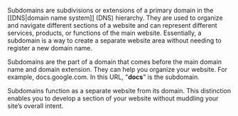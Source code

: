 Subdomains are subdivisions or extensions of a primary domain in the [[DNS|domain name system]] (DNS) hierarchy. They are used to organize and navigate different sections of a website and can represent different services, products, or functions of the main website. Essentially, a subdomain is a way to create a separate website area without needing to register a new domain name.

Subdomains are the part of a domain that comes before the main domain name and domain extension. They can help you organize your website. For example, docs.google.com. In this URL, "**docs**" is the subdomain.

Subdomains function as a separate website from its domain. This distinction enables you to develop a section of your website without muddling your site’s overall intent.
